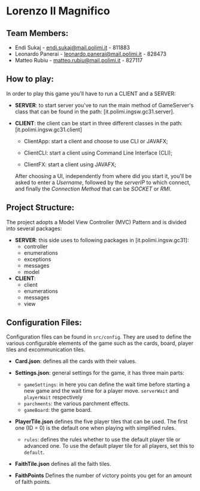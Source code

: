 # Lorenzo Il Magnifico

## Team Members:
* Endi Sukaj - endi.sukaj@mail.polimi.it - 811883
* Leonardo Panerai - leonardo.panerai@mail.polimi.it - 828473
* Matteo Rubiu - matteo.rubiu@mail.polimi.it - 827117

## How to play:
In order to play this game you'll have to run a CLIENT and a SERVER:
* <b>SERVER</b>: to start server you've to run the main method of GameServer's class
that can be found in the path: [it.polimi.ingsw.gc31.server].
* <b>CLIENT</b>: the client can be start in three different classes in the path: [it.polimi.ingsw.gc31.client]

    * ClientApp: start a client and choose to use CLI or JAVAFX;
    
    * ClientCLI: start a client using Command Line Interface (CLI);
    
    * ClientFX: start a client using JAVAFX;
  
  After choosing a UI, independently from where did you start it,
  you'll be asked to enter a <i>Username</i>, followed by the <i>serverIP</i>
  to which connect, and finally the <i>Connection Method</i> that can be <i>SOCKET</i> or <i>RMI</i>.

## Project Structure: 
The project adopts a Model View Controller (MVC) Pattern and is divided into several packages:
* <b>SERVER</b>: this side uses to following packages in [it.polimi.ingsw.gc31]:
    * controller
    * enumerations
    * exceptions
    * messages
    * model
* <b>CLIENT</b>:
    * client
    * enumerations
    * messages
    * view    
  
## Configuration Files:

Configuration files can be found in `src/config`. 
They are used to define the various configurable elements of the game such as the 
cards, board, player tiles and excommunication tiles.

- **Card.json**: defines all the cards with their values.
- **Settings.json**: 
    general settings for the game, it has three main parts:
    - `gameSettings`: in here you can define 
    the wait time before starting a new game and the wait time for a player move.
    `serverWait` and `playerWait` respectively
    - `parchments`: the various parchment effects.
    - `gameBoard`: the game board.
- **PlayerTile.json** 
    defines the five player tiles that can be used. The first one (ID = 0) 
    is the default one when playing with simplified rules.
    - `rules`: defines the rules whether to use the default player tile or advanced one. 
        To use the default player tile for all players, set this to `default`.
- **FaithTile.json** 
    defines all the faith tiles.
    
- **FaithPoints**
    Defines the number of victory points you get for an amount of faith points.